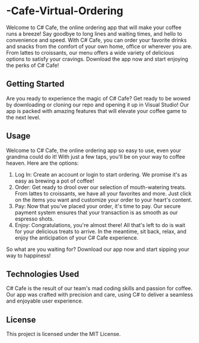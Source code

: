 # -Cafe-Virtual-Ordering
Welcome to C# Cafe, the online ordering app that will make your coffee runs a breeze! Say goodbye to long lines and waiting times, and hello to convenience and speed. With C# Cafe, you can order your favorite drinks and snacks from the comfort of your own home, office or wherever you are. From lattes to croissants, our menu offers a wide variety of delicious options to satisfy your cravings. Download the app now and start enjoying the perks of C# Cafe!

## Getting Started
Are you ready to experience the magic of C# Cafe? Get ready to be wowed by downloading or cloning our repo and opening it up in Visual Studio! Our app is packed with amazing features that will elevate your coffee game to the next level. 

## Usage
Welcome to C# Cafe, the online ordering app so easy to use, even your grandma could do it! With just a few taps, you'll be on your way to coffee heaven. Here are the options:

1.  Log In: Create an account or login to start ordering. We promise it's as easy as brewing a pot of coffee!
2.  Order: Get ready to drool over our selection of mouth-watering treats. From lattes to croissants, we have all your favorites and more. Just click on the items you want and customize your order to your heart's content.
3.  Pay: Now that you've placed your order, it's time to pay. Our secure payment system ensures that your transaction is as smooth as our espresso shots.
4.  Enjoy: Congratulations, you're almost there! All that's left to do is wait for your delicious treats to arrive. In the meantime, sit back, relax, and enjoy the anticipation of your C# Cafe experience.

So what are you waiting for? Download our app now and start sipping your way to happiness!

## Technologies Used
C# Cafe is the result of our team's mad coding skills and passion for coffee. Our app was crafted with precision and care, using C# to deliver a seamless and enjoyable user experience.

## License
This project is licensed under the MIT License.
